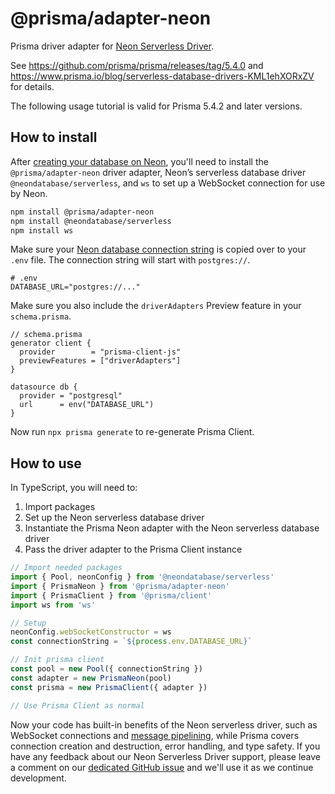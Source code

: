 # @prisma/adapter-neon

Prisma driver adapter for [Neon Serverless Driver](https://github.com/neondatabase/serverless).

See https://github.com/prisma/prisma/releases/tag/5.4.0 and https://www.prisma.io/blog/serverless-database-drivers-KML1ehXORxZV for details.

The following usage tutorial is valid for Prisma 5.4.2 and later versions.

## How to install

After [creating your database on Neon](https://neon.tech/docs/get-started-with-neon/setting-up-a-project), you'll need to install the `@prisma/adapter-neon` driver adapter, Neon’s serverless database driver `@neondatabase/serverless`, and `ws` to set up a WebSocket connection for use by Neon.

```sh
npm install @prisma/adapter-neon
npm install @neondatabase/serverless
npm install ws
```

Make sure your [Neon database connection string](https://neon.tech/docs/connect/connect-from-any-app) is copied over to your `.env` file. The connection string will start with `postgres://`.

```env
# .env
DATABASE_URL="postgres://..."
```

Make sure you also include the `driverAdapters` Preview feature in your `schema.prisma`.

```prisma
// schema.prisma
generator client {
  provider        = "prisma-client-js"
  previewFeatures = ["driverAdapters"]
}

datasource db {
  provider = "postgresql"
  url      = env("DATABASE_URL")
}
```

Now run `npx prisma generate` to re-generate Prisma Client.

## How to use

In TypeScript, you will need to:

1. Import packages
2. Set up the Neon serverless database driver
3. Instantiate the Prisma Neon adapter with the Neon serverless database driver
4. Pass the driver adapter to the Prisma Client instance

```typescript
// Import needed packages
import { Pool, neonConfig } from '@neondatabase/serverless'
import { PrismaNeon } from '@prisma/adapter-neon'
import { PrismaClient } from '@prisma/client'
import ws from 'ws'

// Setup
neonConfig.webSocketConstructor = ws
const connectionString = `${process.env.DATABASE_URL}`

// Init prisma client
const pool = new Pool({ connectionString })
const adapter = new PrismaNeon(pool)
const prisma = new PrismaClient({ adapter })

// Use Prisma Client as normal
```

Now your code has built-in benefits of the Neon serverless driver, such as WebSocket connections and [message pipelining](https://neon.tech/blog/quicker-serverless-postgres), while Prisma covers connection creation and destruction, error handling, and type safety. If you have any feedback about our Neon Serverless Driver support, please leave a comment on our [dedicated GitHub issue](https://github.com/prisma/prisma/discussions/21346) and we'll use it as we continue development.
